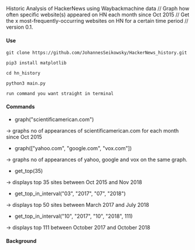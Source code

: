 Historic Analysis of HackerNews using Waybackmachine data // Graph how often specific website(s) appeared on HN each month since Oct 2015 // Get the x most-frequently-occurring websites on HN for a certain time period // version 0.1.

#### Use
`git clone https://github.com/JohannesSeikowsky/HackerNews_history.git`

`pip3 install matplotlib`

`cd hn_history`

`python3 main.py`

`run command you want straight in terminal`


#### Commands
- graph("scientificamerican.com")

-> graphs no of appearances of scientificamerican.com for each month since Oct 2015

- graph(["yahoo.com", "google.com", "vox.com"])

-> graphs no of appearances of yahoo, google and vox on the same graph.

- get_top(35)

-> displays top 35 sites between Oct 2015 and Nov 2018

- get_top_in_interval("03", "2017", "07", "2018")

-> displays top 50 sites between March 2017 and July 2018

- get_top_in_interval("10", "2017", "10", "2018", 111)

-> displays top 111 between October 2017 and October 2018

#### Background
